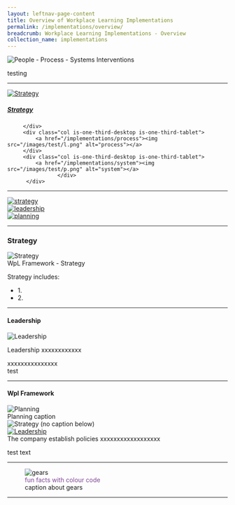 ```yaml
---
layout: leftnav-page-content
title: Overview of Workplace Learning Implementations
permalink: /implementations/overview/
breadcrumb: Workplace Learning Implementations - Overview
collection_name: implementations
---
```



![People - Process - Systems Interventions](/images/teach.jpg)


testing

---------------------------------------

<div>
        <div class="row is-multiline">
		<div class="col is-one-third-desktop is-one-third-tablet">
			<a href="/implementations/process" class="project-link">
				<img src="/images/test/s.png" alt="Strategy" class="project-image">
			<div class="project-card">
				<div class="project-title margin--bottom--xs">
					<h5><b>Strategy</b></h5>
				</div>
			</div>
			</a>
	   
		 </div>
		 <div class="col is-one-third-desktop is-one-third-tablet">
			 <a href="/implementations/process"><img src="/images/test/l.png" alt="process"></a>
		 </div>
		 <div class="col is-one-third-desktop is-one-third-tablet">
			 <a href="/implementations/system"><img src="/images/test/p.png" alt="system"></a>
		            </div>
	      </div>
</div>

-------------------------------------------

<div>
	<div class="row is-multiline">
		<div class="col is-one-third-desktop is-one-third-tablet">
			<a href="/implementations/process"><img src="/images/test/s.png" alt="strategy"></a>
		</div>
		<div class="col is-one-third-desktop is-one-third-tablet">
			<a href="/implementations/process"><img src="/images/test/l.png" alt="leadership"></a>
		</div>
		<div class="col is-one-third-desktop is-one-third-tablet">
			<a href="/implementations/process"><img src="/images/test/p.png" alt="planning"></a>
		</div>
	</div>
</div>

--------------------------------------------

### **Strategy**
<div class="row">
    <div class="col is-6">
		<figure style="margin:0;">
			<img src="/images/test/s.png" alt="Strategy"/>
			<figcaption>WpL Framework - Strategy</figcaption>
		</figure>
	</div>
	<div class="col is-6">
        <p>
            Strategy includes:
            <ul>
                <li>1. </li>
                <li>2. </li>
            </ul>
		</p>
	</div>
</div>

------------------------------------------


#### **Leadership**
<div class="row reverse-row-order">
	<div class="col is-6">
		<figure style="margin:0;">
			<img src="/images/test/l.png" alt="Leadership"/>
		</figure>
	</div>
	<div class="col is-6">
		<p>
			Leadership xxxxxxxxxxxx
			<br />
		</p>
	</div>
</div>
<p>
	xxxxxxxxxxxxxxx
	<br />
	test
</p>

--------------------------


#### **Wpl Framework**
<div class="row">
	<div class="col is-6">
		  <figure style="margin:0;">
			<img src="/images/test/p.png" alt="Planning">
			<figcaption>Planning caption</figcaption>
		</figure>
	</div>
	<div class="col is-6">
		<figure style="margin:0;">
			<img src="/images/test/s.png" alt="Strategy (no caption below)">
		</figure>
	</div>
</div>
<div class="row">
    <div class="col is-6">
		<figure style="margin:0;">
			<a href="/implementations/process"><img src="/images/test/l.png" alt="Leadership"></a>
			<figcaption>The company establish policies xxxxxxxxxxxxxxxxxx</figcaption>
		</figure>
    </div>
	<div class="col is-6">
		<p>
			test text
		</p>
	</div>
</div>

--------------------------------------------------


<div class="row">
    <div class="col is-6">
        <figure>
            <img src="/images/gears.jpg" alt="gears">
            <figcaption class="has-text-weight-bold" style="color:#814997">fun facts with colour code</figcaption>
            caption about gears
        </figure>
    </div>
	
---------------------------------------------------
